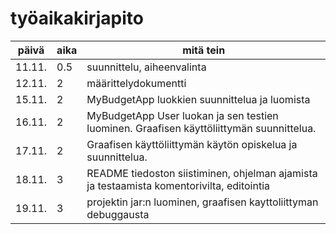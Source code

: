 
# työaikakirjapito

| päivä |aika  | mitä tein |
| :----:|:-----|---------|
| 11.11.|  0.5 | suunnittelu, aiheenvalinta |
| 12.11.|   2  | määrittelydokumentti |
| 15.11.|   2  | MyBudgetApp luokkien suunnittelua ja luomista |
| 16.11.|   2  | MyBudgetApp User luokan ja sen testien luominen. Graafisen käyttöliittymän suunnittelua.  |
| 17.11.|   2  | Graafisen käyttöliittymän käytön opiskelua ja suunnittelua.  |
| 18.11.|   3  | README tiedoston siistiminen, ohjelman ajamista ja testaamista komentorivilta, editointia  |
| 19.11.|   3  | projektin jar:n luominen, graafisen kayttoliittyman debuggausta  |

